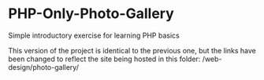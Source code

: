 # PHP-Only-Photo-Gallery
 Simple introductory exercise for learning PHP basics


This version of the project is identical to the previous one, but the links have been changed to reflect the site being hosted in this folder: /web-design/photo-gallery/